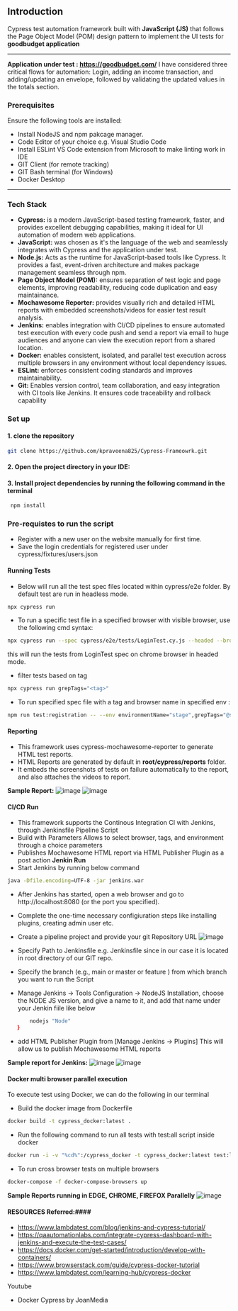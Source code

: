 
## Introduction

Cypress test automation framework built with **JavaScript (JS)** that follows the Page Object Model (POM) design pattern to implement the UI tests for **goodbudget application**

---

**Application under test : https://goodbudget.com/**
I have considered three critical flows for automation:
Login, adding an income transaction, and adding/updating an envelope, followed by validating the updated values in the totals section. 

### Prerequisites

Ensure the following tools are installed:

- Install NodeJS and npm pakcage manager.
- Code Editor of your choice e.g. Visual Studio Code
- Install ESLint VS Code extension from Microsoft to make linting work in IDE
- GIT Client (for remote tracking)
- GIT Bash terminal (for Windows)
- Docker Desktop

---

### Tech Stack

- **Cypress:** is a modern JavaScript-based testing framework, faster, and provides excellent debugging capabilities, making it ideal for UI automation of modern web applications.
- **JavaScript:** was chosen as it's the language of the web and seamlessly integrates with Cypress and the application under test.
- **Node.js:** Acts as the runtime for JavaScript-based tools like Cypress. It provides a fast, event-driven architecture and makes package management seamless through npm.
- **Page Object Model (POM):** ensures separation of test logic and page elements, improving readability, reducing code duplication and easy maintainance.
- **Mochawesome Reporter:** provides visually rich and detailed HTML reports with embedded screenshots/videos for easier test result analysis.
- **Jenkins:** enables integration with CI/CD pipelines to ensure automated test execution with every code push and send a report via email to huge audiences and anyone can view the execution report from a shared location.
- **Docker:** enables consistent, isolated, and parallel test execution across multiple browsers in any environment without local dependency issues.
- **ESLint:** enforces consistent coding standards and improves maintainability.
- **Git:** Enables version control, team collaboration, and easy integration with CI tools like Jenkins. It ensures code traceability and rollback capability

### Set up

#### 1. clone the repository
``` bash
git clone https://github.com/kpraveena825/Cypress-Frameowrk.git
```
#### 2. Open the project directory in your IDE:

#### 3. Install project dependencies by running the following command in the terminal
``` bash
 npm install
```

### Pre-requistes to run the script
- Register with a new user on the website manually for first time.
- Save the login credentials for registered user under cypress/fixtures/users.json

#### Running Tests
 - Below will run all the test spec files located within cypress/e2e folder. By default test are run in headless mode.
 ``` bash 
 npx cypress run
 ```
- To run a specific test file in a specified browser with visible browser, use the following cmd syntax: 
``` bash 
npx cypress run --spec cypress/e2e/tests/LoginTest.cy.js --headed --browser chrome
```
this will run the tests from LoginTest spec on chrome browser in headed mode.

- filter tests based on tag
``` bash 
npx cypress run grepTags="<tag>" 
``` 

- To run specified spec file with a tag and browser name in specified env : 
``` bash 
npm run test:registration -- --env environmentName="stage",grepTags="@smoke" --headed --browser chrome
```

#### Reporting

- This framework uses cypress-mochawesome-reporter to generate HTML test reports.
- HTML Reports are generated by default in **root/cypress/reports** folder.
- It embeds the screenshots of tests on failure automatically to the report, and also attaches the videos to report.

**Sample Report:**
![image](https://github.com/user-attachments/assets/068b6a2a-b0bb-403c-a2f5-d13e3c231584)
![image](https://github.com/user-attachments/assets/4065579c-1660-4713-8d56-db5cf3aa33b7)


#### CI/CD Run
- This framework supports the Continous Integration CI with Jenkins, through Jenkinsfile Pipeline Script
- Build with Parameters Allows to select  browser, tags, and environment through a choice parameters
- Publishes Mochawesome HTML report via HTML Publisher Plugin as a post action
**Jenkin Run**
- Start Jenkins by running below command
``` bash
java -Dfile.encoding=UTF-8 -jar jenkins.war
```
- After Jenkins has started, open a web browser and go to http://localhost:8080 (or the port you specified).

- Complete the one-time necessary configiuration steps like installing plugins, creating admin user etc.
- Create a pipeline project and provide your git Repository URL
![image](https://github.com/user-attachments/assets/2225529b-8f21-45b6-a0f1-66d45fc6237e)

- Specify Path to Jenkinsfile e.g. Jenkinsfile since in our case it is located in root directory of our GIT repo.
- Specify the branch (e.g., main or master or feature ) from which branch you want to run the Script
- Manage Jenkins ->  Tools Configuration -> NodeJS Installation, choose the NODE JS version, and give a name to it, and add that name under your Jenkin fiile like below
``` bash tools {
       nodejs "Node"
   }
   ```
- add HTML Publisher Plugin from [Manage Jenkins -> Plugins] This will allow us to publish Mochawesome HTML reports

**Sample report for Jenkins:**
![image](https://github.com/user-attachments/assets/1a9d2e35-061f-4a68-9b46-f7645910db4c)
![image](https://github.com/user-attachments/assets/8ef9c373-b3bf-4d5a-b688-54cceafea3c7)

#### Docker multi browser parallel execution
To execute test using Docker, we can do the following in our terminal
 - Build the docker image from Dockerfile
``` bash
docker build -t cypress_docker:latest . 
```
- Run the following command to run all tests with test:all script inside docker
 ``` bash
docker run -i -v "%cd%":/cypress_docker -t cypress_docker:latest test:login -- --env environmentName="local",grepTags="@smoke" --headed chrome
```
- To run cross browser tests on multiple browsers
``` bash
docker-compose -f docker-compose-browsers up
```
**Sample Reports running in EDGE, CHROME, FIREFOX Parallelly**
![image](https://github.com/user-attachments/assets/df0eee12-903f-417c-9b99-06e87b0203f6)

#### RESOURCES Referred:####
- https://www.lambdatest.com/blog/jenkins-and-cypress-tutorial/
- https://qaautomationlabs.com/integrate-cypress-dashboard-with-jenkins-and-execute-the-test-cases/
- https://docs.docker.com/get-started/introduction/develop-with-containers/
- https://www.browserstack.com/guide/cypress-docker-tutorial
- https://www.lambdatest.com/learning-hub/cypress-docker

Youtube

- Docker Cypress by JoanMedia


